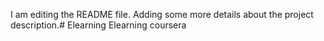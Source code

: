 I am editing the README file. Adding some more details about the project description.# Elearning
Elearning coursera
